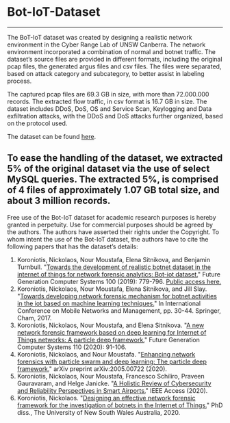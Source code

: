 # Bot-IoT-Dataset
--------------------------------------------------------------------------

The BoT-IoT dataset was created by designing a realistic network environment in the Cyber Range Lab of UNSW Canberra. The network environment incorporated a combination of normal and botnet traffic. The dataset’s source files are provided in different formats, including the original pcap files, the generated argus files and csv files. The files were separated, based on attack category and subcategory, to better assist in labeling process.

The captured pcap files are 69.3 GB in size, with more than 72.000.000 records. The extracted flow traffic, in csv format is 16.7 GB in size. The dataset includes DDoS, DoS, OS and Service Scan, Keylogging and Data exfiltration attacks, with the DDoS and DoS attacks further organized, based on the protocol used.

The dataset can be found <a href="https://unsw-my.sharepoint.com/personal/z5131399_ad_unsw_edu_au/_layouts/15/onedrive.aspx?id=%2Fpersonal%2Fz5131399%5Fad%5Funsw%5Fedu%5Fau%2FDocuments%2FBot%2DIoT%5FDataset&ga=1">here</a>.

To ease the handling of the dataset, we extracted 5% of the original dataset via the use of select MySQL queries. The extracted 5%, is comprised of 4 files of approximately 1.07 GB total size, and about 3 million records.
--------------------------------------------------------------------------

Free use of the Bot-IoT dataset for academic research purposes is hereby granted in perpetuity. Use for commercial purposes should be agreed by the authors. The authors have asserted their rights under the Copyright. To whom intent the use of the Bot-IoT dataset, the authors have to cite the following papers that has the dataset’s details:
<ol>
<li>  Koroniotis, Nickolaos, Nour Moustafa, Elena Sitnikova, and Benjamin Turnbull. "<a href="https://www.sciencedirect.com/science/article/pii/S0167739X18327687">Towards the development of realistic botnet dataset in the internet of things for network forensic analytics: Bot-iot dataset.</a>" Future Generation Computer Systems 100 (2019): 779-796. <a href="https://arxiv.org/abs/1811.00701" >Public access here.</a></li>
<li>  Koroniotis, Nickolaos, Nour Moustafa, Elena Sitnikova, and Jill Slay. "<a href="https://link.springer.com/chapter/10.1007/978-3-319-90775-8_3">Towards developing network forensic mechanism for botnet activities in the iot based on machine learning techniques.</a>" In International Conference on Mobile Networks and Management, pp. 30-44. Springer, Cham, 2017.</li>
<li>  Koroniotis, Nickolaos, Nour Moustafa, and Elena Sitnikova. "<a href="https://www.sciencedirect.com/science/article/pii/S0167739X19325105">A new network forensic framework based on deep learning for Internet of Things networks: A particle deep framework.</a>" Future Generation Computer Systems 110 (2020): 91-106.</li>
<li>  Koroniotis, Nickolaos, and Nour Moustafa. "<a href="https://arxiv.org/abs/2005.00722">Enhancing network forensics with particle swarm and deep learning: The particle deep framework.</a>" arXiv preprint arXiv:2005.00722 (2020).</li>
<li>  Koroniotis, Nickolaos, Nour Moustafa, Francesco Schiliro, Praveen Gauravaram, and Helge Janicke. "<a href="https://ieeexplore.ieee.org/abstract/document/9252856">A Holistic Review of Cybersecurity and Reliability Perspectives in Smart Airports.</a>" IEEE Access (2020). </li>
<li>  Koroniotis, Nickolaos. "<a href="https://unsworks.unsw.edu.au/entities/publication/ced624a2-d8c7-4d1d-b38d-253bfae5e8c9">Designing an effective network forensic framework for the investigation of botnets in the Internet of Things.</a>" PhD diss., The University of New South Wales Australia, 2020. </li>
</ol>
